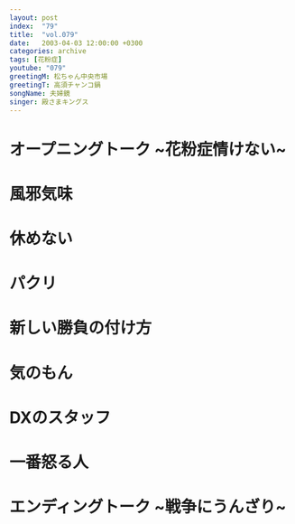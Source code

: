 ```yaml
---
layout: post
index:  "79"
title:  "vol.079"
date:   2003-04-03 12:00:00 +0300
categories: archive
tags: [花粉症]
youtube: "079"
greetingM: 松ちゃん中央市場
greetingT: 高須チャンコ鍋
songName: 夫婦鏡
singer: 殿さまキングス
---
```


# オープニングトーク ~花粉症情けない~


# 風邪気味


# 休めない


# パクリ


# 新しい勝負の付け方


# 気のもん


# DXのスタッフ


# 一番怒る人


# エンディングトーク ~戦争にうんざり~
